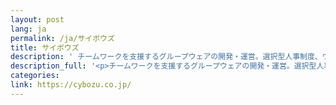 ```yaml
---
layout: post
lang: ja
permalink: /ja/サイボウズ
title: サイボウズ
description: ' チームワークを支援するグループウェアの開発・運営。選択型人事制度、ウルトラワークなど多様なワークスタイルを実現。 '
description_full: '<p>チームワークを支援するグループウェアの開発・運営。選択型人事制度、ウルトラワークなど<a href="https://cybozu.co.jp/company/workstyle/">多様なワークスタイル</a>を実現。</p>'
categories: 
link: https://cybozu.co.jp/
---
```

